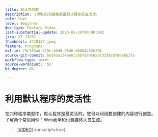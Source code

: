 ```yaml
---
title: 默认项目群
description: 了解如何创建和衡量默认程序是否成功。
role: User
level: Beginner
doc-type: Feature Video
last-substantial-update: 2023-06-28T00:00:00Z
jira: KT-13262
thumbnail: 3420137.jpeg
feature: Programs
exl-id: f9c353ad-219e-40d0-95d6-db8b4262e206
source-git-commit: b614aa134ee0ccbbfd70c6ab73339287d6ebb27a
workflow-type: tm+mt
source-wordcount: '55'
ht-degree: 0%

---
```


# 利用默认程序的灵活性


在四种程序类型中，默认程序是最灵活的，您可以利用要创建的内容进行创意。
了解两个常见用例：Web表单和付费媒体人员生成。

>[!VIDEO](https://video.tv.adobe.com/v/3420137?learn=on){transcript=true}
